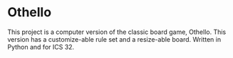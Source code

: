 # Othello
This project is a computer version of the classic board game, Othello. This version has a customize-able rule set and a resize-able board.
Written in Python and for ICS 32.

